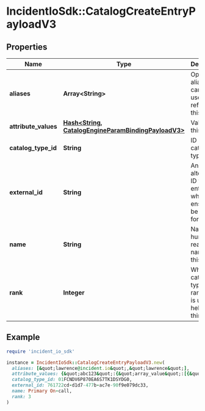 # IncidentIoSdk::CatalogCreateEntryPayloadV3

## Properties

| Name | Type | Description | Notes |
| ---- | ---- | ----------- | ----- |
| **aliases** | **Array&lt;String&gt;** | Optional aliases that can be used to reference this entry | [optional] |
| **attribute_values** | [**Hash&lt;String, CatalogEngineParamBindingPayloadV3&gt;**](CatalogEngineParamBindingPayloadV3.md) | Values of this entry |  |
| **catalog_type_id** | **String** | ID of this catalog type |  |
| **external_id** | **String** | An optional alternative ID for this entry, which is ensured to be unique for the type | [optional] |
| **name** | **String** | Name is the human readable name of this entry |  |
| **rank** | **Integer** | When catalog type is ranked, this is used to help order things | [optional] |

## Example

```ruby
require 'incident_io_sdk'

instance = IncidentIoSdk::CatalogCreateEntryPayloadV3.new(
  aliases: [&quot;lawrence@incident.io&quot;,&quot;lawrence&quot;],
  attribute_values: {&quot;abc123&quot;:{&quot;array_value&quot;:[{&quot;literal&quot;:&quot;SEV123&quot;}],&quot;value&quot;:{&quot;literal&quot;:&quot;SEV123&quot;}}},
  catalog_type_id: 01FCNDV6P870EA6S7TK1DSYDG0,
  external_id: 761722cd-d1d7-477b-ac7e-90f9e079dc33,
  name: Primary On-call,
  rank: 3
)
```

